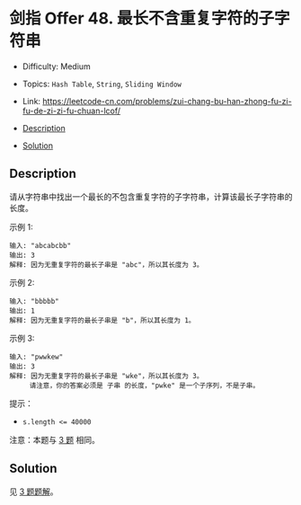 <!-- omit in toc -->
# 剑指 Offer 48.  最长不含重复字符的子字符串

- Difficulty: Medium
- Topics: `Hash Table`, `String`, `Sliding Window`
- Link: https://leetcode-cn.com/problems/zui-chang-bu-han-zhong-fu-zi-fu-de-zi-zi-fu-chuan-lcof/

- [Description](#description)
- [Solution](#solution)

## Description

请从字符串中找出一个最长的不包含重复字符的子字符串，计算该最长子字符串的长度。


示例 1:
```
输入: "abcabcbb"
输出: 3 
解释: 因为无重复字符的最长子串是 "abc"，所以其长度为 3。
```
示例 2:
```
输入: "bbbbb"
输出: 1
解释: 因为无重复字符的最长子串是 "b"，所以其长度为 1。
```
示例 3:
```
输入: "pwwkew"
输出: 3
解释: 因为无重复字符的最长子串是 "wke"，所以其长度为 3。
     请注意，你的答案必须是 子串 的长度，"pwke" 是一个子序列，不是子串。
```

提示：

- `s.length <= 40000`

注意：本题与 [3 题](./3.%20Longest%20Substring%20Without%20Repeating%20Characters%20无重复字符的最长子串.md) 相同。

## Solution

见 [3 题题解](./3.%20Longest%20Substring%20Without%20Repeating%20Characters%20无重复字符的最长子串.md#Solution)。
